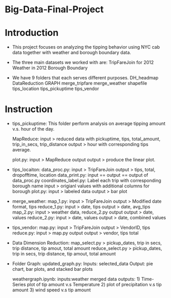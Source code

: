 # Big-Data-Final-Project

# Introduction

- This project focuses on analyzing the tipping behavior using NYC cab data together 
  with weather and borough boundary data.

- The three main datasets we worked with are:
  TripFareJoin for 2012
  Weather in 2012
  Borough Boundary 


- We have 9 folders that each serves different purposes.
  DH_headmap
  DataReduction
  GRAPH
  merge_tripfare
  merge_weather
  shapefile
  tips_location
  tips_pickuptime
  tips_vendor



# Instruction

- tips_pickuptime:
  This folder perform analysis on average tipping amount v.s. hour of the day.
  
  MapReduce: input > reduced data with pickuptime, tips, total_amount, trip_in_secs, trip_distance
             output >  hour with corresponding tips average. 

  plot.py: input > MapReduce output
           output > produce the linear plot.

- tips_locaiton:
  data_proc.py: input > TripFareJoin 
                output > tips, total, dropofftime, location
  data_print.py: input == output == output of data_proc.py
  coordinates_label.py: Label each trip with corresponding borough name
                input > origianl values with additional columns for borough
  plot.py: input > labeled data
           output > bar plot


- merge_weather:
  map_1.py: input > TripFareJoin
            output > Modified date format, tips
  reduce_1.py: input > date, tips
               output > date, avg_tips
  map_2.py: input > weather data, reduce_2.py output
            output > date, values
  reduce_2.py: input > date, values
               output > date, combined values


- tips_vendor:
  map.py: input >  TripFareJoin
          output >  VendorID, tips
  reduce.py: input > map.py output
             output > vendor, tips total

- Data Dimension Reduction:
  map_select.py > pickup_dates, trip in secs, trip distance, tip amout, total amount
  reduce_select.py > pickup_dates, trip in secs, trip distance, tip amout, total amount

- Folder Graph:
  updated_graph.py:
  Inputs: selected_data
  Output: pie chart, bar plots, and stacked bar plots

  weathergraph.ipynb:
  inputs:weather merged data
  outputs: 1) Time-Series plot of tip amount v.s Temperature 2) plot of precipitation v.s tip amount 3) wind speed v.s tip amount
  
